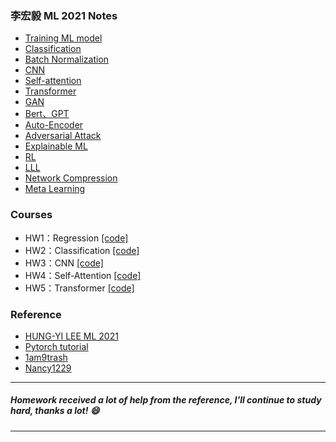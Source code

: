 ### 李宏毅 ML 2021 Notes

- [Training ML model](https://www.notion.so/Training-ML-model-73669adc1fbe4a89910282d8356be30c?pvs=4)
- [Classification](https://www.notion.so/Classification-13dc13b11a4a48259780515d6953bf04?pvs=4)
- [Batch Normalization](https://www.notion.so/Batch-normalization-64cd1d8958124e75bcd019b3bf728793?pvs=4)
- [CNN](https://www.notion.so/CNN-8a2a9a7668514732aaa8ef9b6e9427f3?pvs=4)
- [Self-attention](https://www.notion.so/Self-attention-b0034480e8c444cdb5a6818f432b5d0f?pvs=4)
- [Transformer](https://www.notion.so/Transformer-f56f2f3394a44d16b272f3a33a232b56?pvs=4)
- [GAN](https://www.notion.so/GAN-879a7f90176f4e31a25b4fe5e0a82bda?pvs=4)
- [Bert、GPT](https://www.notion.so/Bert-GPT-8b9f36e908f9450182a0b399afc5a1a8?pvs=4)
- [Auto-Encoder](https://www.notion.so/Auto-Encoder-a51b55601f6342e6813e7d3590e10349?pvs=4)
- [Adversarial Attack](https://www.notion.so/Adversarial-Attack-ec3e2134dd2d415d9f92e63f3c82d8a2?pvs=4)
- [Explainable ML](https://www.notion.so/Explainable-ML-7297fd51235a4d378c0e90e44d2ec1c5?pvs=4)
- [RL](https://www.notion.so/Reinforcement-Learning-56d3b0dcfdf2458f84d266b9ba5e0177?pvs=4)
- [LLL](https://www.notion.so/Life-Long-Learning-fbf0e556a7354f7a9d09a156d1340133?pvs=4)
- [Network Compression](https://www.notion.so/Network-Compression-33beb535c773476e85b94ae0cb5d49c8?pvs=4)
- [Meta Learning](https://www.notion.so/Meta-Learning-19718105e7d64c04b70961a926fa1f71?pvs=4)

### Courses

- HW1：Regression [[code]](<https://github.com/zjimf/LML/blob/master/%E6%9D%8E%E5%AE%8F%E6%AF%85ML/HW01/HW01.ipynb>)
- HW2：Classification [[code]](<https://github.com/zjimf/LML/blob/master/%E6%9D%8E%E5%AE%8F%E6%AF%85ML/HW02/HW02.ipynb>)
- HW3：CNN [[code]](<https://github.com/zjimf/LML/blob/master/%E6%9D%8E%E5%AE%8F%E6%AF%85ML/HW03/HW03.ipynb>)
- HW4：Self-Attention [[code]](<https://github.com/zjimf/LML/blob/master/%E6%9D%8E%E5%AE%8F%E6%AF%85ML/HW04/HW04.ipynb>)
- HW5：Transformer [[code]](<https://github.com/zjimf/LML/blob/master/%E6%9D%8E%E5%AE%8F%E6%AF%85ML/HW05/HW05.ipynb>)

### Reference

- [HUNG-YI LEE ML 2021](https://speech.ee.ntu.edu.tw/~hylee/ml/2021-spring.php)
- [Pytorch tutorial](https://www.youtube.com/playlist?list=PLqnslRFeH2UrcDBWF5mfPGpqQDSta6VK4)
- [1am9trash](https://github.com/1am9trash/Hung_Yi_Lee_ML_2021)
- [Nancy1229](https://github.com/Nancy1229/ML2021-Spring)

---

##### Homework received a lot of help from the reference, I'll continue to study hard, thanks a lot! :smile:

---
